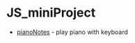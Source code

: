 # JS_miniProject
* [pianoNotes](https://github.com/YuanshuCai/JS_miniProject/tree/master/pianoNotes) - play piano with keyboard

